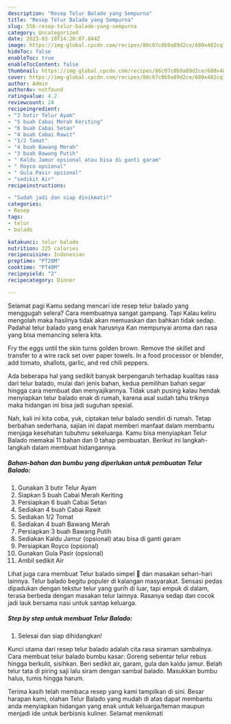 ```yaml
---
description: "Resep Telur Balado yang Sempurna"
title: "Resep Telur Balado yang Sempurna"
slug: 556-resep-telur-balado-yang-sempurna
category: Uncategorized
date: 2023-03-10T14:20:07.844Z
image: https://img-global.cpcdn.com/recipes/86c07c0b9a89d2ce/680x482cq70/telur-balado-foto-resep-utama.jpg
hideToc: false
enableToc: true
enableTocContent: false
thumbnail: https://img-global.cpcdn.com/recipes/86c07c0b9a89d2ce/680x482cq70/telur-balado-foto-resep-utama.jpg
cover: https://img-global.cpcdn.com/recipes/86c07c0b9a89d2ce/680x482cq70/telur-balado-foto-resep-utama.jpg
author: Admin
authorAv: notfound
ratingvalue: 4.2
reviewcount: 24
recipeingredient:
- "3 butir Telur Ayam"
- "5 buah Cabai Merah Keriting"
- "6 buah Cabai Setan"
- "4 buah Cabai Rawit"
- "1/2 Tomat"
- "4 buah Bawang Merah"
- "3 buah Bawang Putih"
- " Kaldu Jamur opsional atau bisa di ganti garam"
- " Royco opsional"
- " Gula Pasir opsional"
- "sedikit Air"
recipeinstructions:

- "Sudah jadi dan siap dinikmati!"
categories:
- Resep
tags:
- telur
- balado

katakunci: telur balado 
nutrition: 225 calories
recipecuisine: Indonesian
preptime: "PT20M"
cooktime: "PT40M"
recipeyield: "2"
recipecategory: Dinner

---
```



Selamat pagi Kamu sedang mencari ide resep telur balado yang menggugah selera? Cara membuatnya sangat gampang. Tapi Kalau keliru mengolah maka hasilnya tidak akan memuaskan dan bahkan tidak sedap. Padahal telur balado yang enak harusnya Kan mempunyai aroma dan rasa yang bisa memancing selera kita.


Fry the eggs until the skin turns golden brown. Remove the skillet and transfer to a wire rack set over paper towels. In a food processor or blender, add tomato, shallots, garlic, and red chili peppers.

Ada beberapa hal yang sedikit banyak berpengaruh terhadap kualitas rasa dari telur balado, mulai dari jenis bahan, kedua pemilihan bahan segar hingga cara membuat dan menyajikannya. Tidak usah pusing kalau hendak menyiapkan telur balado enak di rumah, karena asal sudah tahu triknya maka hidangan ini bisa jadi suguhan spesial.


Nah, kali ini kita coba, yuk, ciptakan telur balado sendiri di rumah. Tetap berbahan sederhana, sajian ini dapat memberi manfaat dalam membantu menjaga kesehatan tubuhmu sekeluarga. Kamu bisa menyiapkan Telur Balado memakai 11 bahan dan 0 tahap pembuatan. Berikut ini langkah-langkah dalam membuat hidangannya.

<!--inarticleads1-->

##### Bahan-bahan dan bumbu yang diperlukan untuk pembuatan Telur Balado:

1. Gunakan 3 butir Telur Ayam
1. Siapkan 5 buah Cabai Merah Keriting
1. Persiapkan 6 buah Cabai Setan
1. Sediakan 4 buah Cabai Rawit
1. Sediakan 1/2 Tomat
1. Sediakan 4 buah Bawang Merah
1. Persiapkan 3 buah Bawang Putih
1. Sediakan  Kaldu Jamur (opsional) atau bisa di ganti garam
1. Persiapkan  Royco (opsional)
1. Gunakan  Gula Pasir (opsional)
1. Ambil sedikit Air


Lihat juga cara membuat Telur balado simpel 🤤 dan masakan sehari-hari lainnya. Telur balado begitu populer di kalangan masyarakat. Sensasi pedas dipadukan dengan tekstur telur yang gurih di luar, tapi empuk di dalam, terasa berbeda dengan masakan telur lainnya. Rasanya sedap dan cocok jadi lauk bersama nasi untuk santap keluarga. 

<!--inarticleads2-->

##### Step by step untuk membuat Telur Balado:


1. Selesai dan siap dihidangkan!

Kunci utama dari resep telur balado adalah cita rasa siraman sambalnya. Cara membuat telur balado bumbu kasar: Goreng sebentar telur rebus hingga berkulit, sisihkan. Beri sedikit air, garam, gula dan kaldu jamur. Belah telur tata di piring saji lalu siram dengan sambal balado. Masukkan bumbu halus, tumis hingga harum. 

Terima kasih telah membaca resep yang kami tampilkan di sini. Besar harapan kami, olahan Telur Balado yang mudah di atas dapat membantu anda menyiapkan hidangan yang enak untuk keluarga/teman maupun menjadi ide untuk berbisnis kuliner. Selamat menikmati
